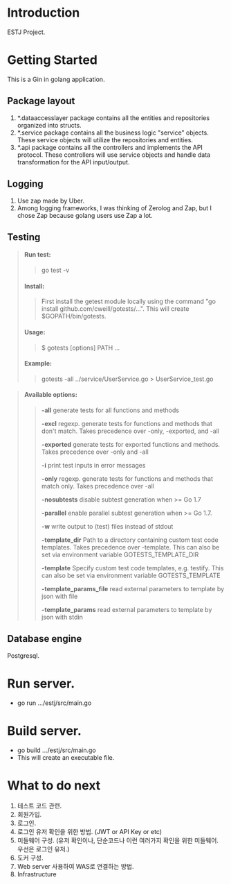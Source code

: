 # Introduction
ESTJ Project.

# Getting Started
This is a Gin in golang application.

## Package layout
1. *.dataaccesslayer package contains all the entities and repositories organized into structs.
2. *.service package contains all the business logic "service" objects. These service objects will utilize the repositories and entities.
3. *.api package contains all the controllers and implements the API protocol. These controllers will use service objects and handle data transformation for the API input/output.

## Logging
1. Use zap made by Uber.
2. Among logging frameworks, I was thinking of Zerolog and Zap, but I chose Zap because golang users use Zap a lot.

## Testing
> #### Run test:
>    >go test -v
> #### Install:
>    >First install the getest module locally using the command "go install github.com/cweill/gotests/...". This will create $GOPATH/bin/gotests.
> #### Usage:
>    >$ gotests [options] PATH ...
> #### Example:
>    >gotests -all ../service/UserService.go > UserService_test.go

> #### Available options:
>    >**-all**                    generate tests for all functions and methods    
>    >
>    >**-excl**                   regexp. generate tests for functions and methods that don't
                              match. Takes precedence over -only, -exported, and -all   
>    >
>    >**-exported**               generate tests for exported functions and methods. Takes
                              precedence over -only and -all   
>    >
>    >**-i**                      print test inputs in error messages   
>    >
>    >**-only**                   regexp. generate tests for functions and methods that match only.
                              Takes precedence over -all   
>    >
>    >**-nosubtests**             disable subtest generation when >= Go 1.7   
>    >
>    >**-parallel**               enable parallel subtest generation when >= Go 1.7.   
>    >
>    >**-w**                      write output to (test) files instead of stdout   
>    >
>    >**-template_dir**           Path to a directory containing custom test code templates. Takes
                              precedence over -template. This can also be set via environment
                              variable GOTESTS_TEMPLATE_DIR
>    >
>    >**-template**               Specify custom test code templates, e.g. testify. This can also
                              be set via environment variable GOTESTS_TEMPLATE
>    >
>    >**-template_params_file**   read external parameters to template by json with file
>    >
>    >**-template_params**        read external parameters to template by json with stdin

## Database engine
Postgresql.

# Run server.
 - go run .../estj/src/main.go

# Build server.
 - go build .../estj/src/main.go
 - This will create an executable file.

# What to do next
1. 테스트 코드 관련.
2. 회원가입.
3. 로그인.
4. 로그인 유저 확인을 위한 방법. (JWT or API Key or etc)
5. 미들웨어 구성. (유저 확인이나, 단순코드나 이런 여러가지 확인을 위한 미들웨어. 우선은 로그인 유저.)
6. 도커 구성.
7. Web server 사용하여 WAS로 연결하는 방법.
8. Infrastructure
